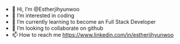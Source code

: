 - 👋 Hi, I’m @Estherjihyunwoo
- 👀 I’m interested in coding
- 🌱 I’m currently learning to become an Full Stack Developer 
- 💞️ I’m looking to collaborate on github
- 📫 How to reach me https://www.linkedin.com/in/estherjihyunwoo

<!---
Estherjihyunwoo/Estherjihyunwoo is a ✨ special ✨ repository because its `README.md` (this file) appears on your GitHub profile.
You can click the Preview link to take a look at your changes.
--->
